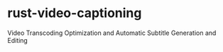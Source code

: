 # rust-video-captioning
Video Transcoding Optimization and Automatic Subtitle Generation and Editing
